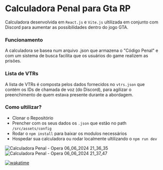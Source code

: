 # Calculadora Penal para Gta RP
Calculadora desenvolvida em `React.js` e `Vite.js` ultilizada em conjunto com Discord para aumentar as possibilidades dentro do jogo GTA.

### Funcionamento
A calculadora se basea num arquivo .json que armazena o "Código Penal" e com um sistema de busca facilita que os usuários do game realizem as prisões.

### Lista de VTRs
A lista de VTRs é composta pelos dados fornecidos no `vtrs.json` que contém os IDs de chamada de voz (do Discord), para agilizar o preenchimento de quem estava presente durante a abordagem.

### Como ultilizar?
- Clonar o Repositório
- Prencher com os seus dados os `.json` que estão no path `/src/assets/config`
- Rodar o `npm install` para baixar os modulos necessários
- Hospedar sua calculadora ou rodar localmente ultilizando o `npm run dev`

![Calculadora Penal - Opera 06_06_2024 21_36_35](https://github.com/SamuelPSantiago/penal-calculator-gta-rp/assets/76976762/d01d48d4-569e-4055-bc44-4dbaf6e1b80d)
![Calculadora Penal - Opera 06_06_2024 21_37_47](https://github.com/SamuelPSantiago/penal-calculator-gta-rp/assets/76976762/2ad52491-b154-429c-aeaf-7001ea169d4e)

<a href="https://wakatime.com/badge/user/6ecf4756-d7cd-4132-b781-927116bd0328/project/d5cc1003-7cd8-4ae3-b354-2e1a58fa6c40"><img src="https://wakatime.com/badge/user/6ecf4756-d7cd-4132-b781-927116bd0328/project/d5cc1003-7cd8-4ae3-b354-2e1a58fa6c40.svg" alt="wakatime"></a>
